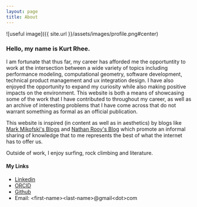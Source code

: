```yaml
---
layout: page
title: About
---
```


![useful image]({{ site.url }}/assets/images/profile.png#center)

### Hello, my name is Kurt Rhee.

I am fortunate that thus far, my career has afforded me the opportuntity to work at the intersection between a wide variety of topics including performance modeling,
computational geometry, software development, technical product management and ux integration design.  I have also enjoyed the opportunity to 
expand my curiosity while also making positive impacts on the environment.  This website is both a means of showcasing some of the work
that I have contributed to throughout my career, as well as an archive of interesting problems that I have come across that do not warrant something as formal as an
official publication.  

This website is inspired (in content as well as in aesthetics) by blogs like [Mark Mikofski's Blogs](https://mikofski.github.io/) and [Nathan Rooy's Blog](https://nathanrooy.github.io/) which promote an informal sharing of knowledge that to me represents the best of what the internet has to offer us.

Outside of work, I enjoy surfing, rock climbing and literature.

#### My Links
- [Linkedin](https://www.linkedin.com/in/simonkurtisrhee/)
- [ORCID](https://orcid.org/0000-0003-4604-9531?lang=en)
- [Github](https://github.com/kurt-rhee)
- Email:  \<first-name\>\<last-name\>@gmail\<dot\>com



